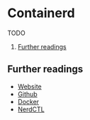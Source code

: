 # Containerd

TODO

1. [Further readings](#further-readings)

## Further readings

- [Website]
- [Github]
- [Docker]
- [NerdCTL]

<!--
  Reference
  ═╬═Time══
  -->

<!-- Knowledge base -->
[docker]: docker.md
[nerdctl]: nerdctl.md

<!-- Upstream -->
[github]: https://github.com/containerd/containerd
[website]: https://containerd.io/

